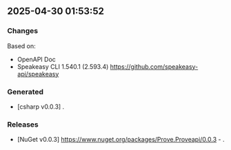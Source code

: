 

## 2025-04-30 01:53:52
### Changes
Based on:
- OpenAPI Doc  
- Speakeasy CLI 1.540.1 (2.593.4) https://github.com/speakeasy-api/speakeasy
### Generated
- [csharp v0.0.3] .
### Releases
- [NuGet v0.0.3] https://www.nuget.org/packages/Prove.Proveapi/0.0.3 - .